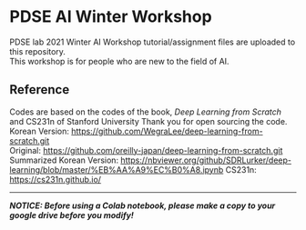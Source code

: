 # PDSE AI Winter Workshop

PDSE lab 2021 Winter AI Workshop tutorial/assignment files are uploaded to this repository.  
This workshop is for people who are new to the field of AI.

## Reference
Codes are based on the codes of the book, *Deep Learning from Scratch* and CS231n of Stanford University
Thank you for open sourcing the code.  
Korean Version: https://github.com/WegraLee/deep-learning-from-scratch.git  
Original: https://github.com/oreilly-japan/deep-learning-from-scratch.git  
Summarized Korean Version: https://nbviewer.org/github/SDRLurker/deep-learning/blob/master/%EB%AA%A9%EC%B0%A8.ipynb
CS231n: https://cs231n.github.io/

---
***NOTICE: Before using a Colab notebook, please make a copy to your google drive before you modify!***

